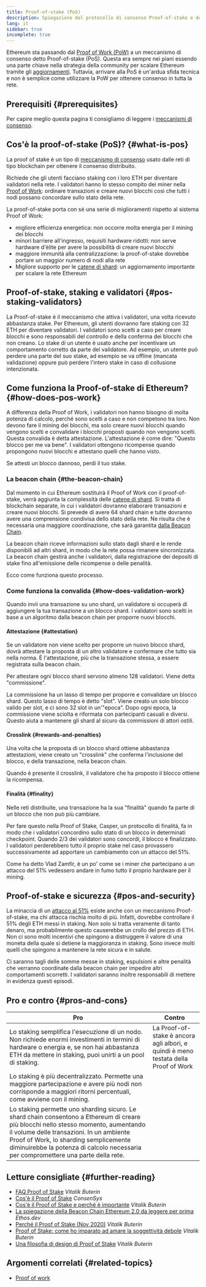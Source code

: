 ```yaml
---
title: Proof-of-stake (PoS)
description: Spiegazione del protocollo di consenso Proof-of-stake e del suo ruolo in Ethereum.
lang: it
sidebar: true
incomplete: true
---
```


Ethereum sta passando dal [Proof of Work (PoW)](/developers/docs/consensus-mechanisms/pow/) a un meccanismo di consenso detto Proof-of-stake (PoS). Questa era sempre nei piani essendo una parte chiave nella strategia della community per scalare Ethereum tramite gli [aggiornamenti](/upgrades/). Tuttavia, arrivare alla PoS è un'ardua sfida tecnica e non è semplice come utilizzare la PoW per ottenere consenso in tutta la rete.

## Prerequisiti {#prerequisites}

Per capire meglio questa pagina ti consigliamo di leggere i [meccanismi di consenso](/developers/docs/consensus-mechanisms/).

## Cos'è la proof-of-stake (PoS)? {#what-is-pos}

La proof of stake è un tipo di [meccanismo di consenso](/developers/docs/consensus-mechanisms/) usato dalle reti di tipo blockchain per ottenere il consenso distribuito.

Richiede che gli utenti facciano staking con i loro ETH per diventare validatori nella rete. I validatori hanno lo stesso compito dei miner nella [Proof of Work](/developers/docs/consensus-mechanisms/pow/): ordinare transazioni e creare nuovi blocchi così che tutti i nodi possano concordare sullo stato della rete.

La proof-of-stake porta con sé una serie di miglioramenti rispetto al sistema Proof of Work:

- migliore efficienza energetica: non occorre molta energia per il mining dei blocchi
- minori barriere all'ingresso, requisiti hardware ridotti: non serve hardware d'èlite per avere la possibilità di creare nuovi blocchi
- maggiore immunità alla centralizzazione: la proof-of-stake dovrebbe portare un maggior numero di nodi alla rete
- Migliore supporto per le [catene di shard](/upgrades/shard-chains/): un aggiornamento importante per scalare la rete Ethereum

## Proof-of-stake, staking e validatori {#pos-staking-validators}

La Proof-of-stake è il meccanismo che attiva i validatori, una volta ricevuto abbastanza stake. Per Ethereum, gli utenti dovranno fare staking con 32 ETH per diventare validatori. I validatori sono scelti a caso per creare blocchi e sono responsabili del controllo e della conferma dei blocchi che non creano. Lo stake di un utente è usato anche per incentivare un comportamento corretto da parte del validatore. Ad esempio, un utente può perdere una parte del suo stake, ad esempio se va offline (mancata validazione) oppure può perdere l'intero stake in caso di collusione intenzionata.

## Come funziona la Proof-of-stake di Ethereum? {#how-does-pos-work}

A differenza della Proof of Work, i validatori non hanno bisogno di molta potenza di calcolo, perché sono scelti a caso e non competono tra loro. Non devono fare il mining dei blocchi, ma solo creare nuovi blocchi quando vengono scelti e convalidare i blocchi proposti quando non vengono scelti. Questa convalida è detta attestazione. L'attestazione è come dire: "Questo blocco per me va bene". I validatori ottengono ricompense quando propongono nuovi blocchi e attestano quelli che hanno visto.

Se attesti un blocco dannoso, perdi il tuo stake.

### La beacon chain {#the-beacon-chain}

Dal momento in cui Ethereum sostituirà il Proof of Work con il proof-of-stake, verrà aggiunta la complessità delle [catene di shard](/upgrades/shard-chains/). Si tratta di blockchain separate, in cui i validatori dovranno elaborare transazioni e creare nuovi blocchi. Si prevede di avere 64 shard chain e tutte dovranno avere una comprensione condivisa dello stato della rete. Ne risulta che è necessaria una maggiore coordinazione, che sarà garantita [dalla Beacon Chain](/upgrades/beacon-chain/).

La beacon chain riceve informazioni sullo stato dagli shard e le rende disponibili ad altri shard, in modo che la rete possa rimanere sincronizzata. La beacon chain gestirà anche i validatori, dalla registrazione dei depositi di stake fino all'emissione delle ricompense o delle penalità.

Ecco come funziona questo processo.

### Come funziona la convalida {#how-does-validation-work}

Quando invii una transazione su uno shard, un validatore si occuperà di aggiungere la tua transazione a un blocco shard. I validatori sono scelti in base a un algoritmo dalla beacon chain per proporre nuovi blocchi.

#### Attestazione {#attestation}

Se un validatore non viene scelto per proporre un nuovo blocco shard, dovrà attestare la proposta di un altro validatore e confermare che tutto sia nella norma. È l'attestazione, più che la transazione stessa, a essere registrata sulla beacon chain.

Per attestare ogni blocco shard servono almeno 128 validatori. Viene detta "commissione".

La commissione ha un lasso di tempo per proporre e convalidare un blocco shard. Questo lasso di tempo è detto "slot". Viene creato un solo blocco valido per slot, e ci sono 32 slot in un'"epoca". Dopo ogni epoca, la commissione viene sciolta e riformata con partecipanti casuali e diversi. Questo aiuta a mantenere gli shard al sicuro da commissioni di attori ostili.

#### Crosslink {#rewards-and-penalties}

Una volta che la proposta di un blocco shard ottiene abbastanza attestazioni, viene creato un "crosslink" che conferma l'inclusione del blocco, e della transazione, nella beacon chain.

Quando è presente il crosslink, il validatore che ha proposto il blocco ottiene la ricompensa.

#### Finalità {#finality}

Nelle reti distribuite, una transazione ha la sua "finalità" quando fa parte di un blocco che non può più cambiare.

Per fare questo nella Proof of Stake, Casper, un protocollo di finalità, fa in modo che i validatori concordino sullo stato di un blocco in determinati checkpoint. Quando 2/3 dei validatori sono concordi, il blocco è finalizzato. I validatori perderebbero tutto il proprio stake nel caso provassero successivamente ad apportare un cambiamento con un attacco del 51%.

Come ha detto Vlad Zamfir, è un po' come se i miner che partecipano a un attacco del 51% vedessero andare in fumo tutto il proprio hardware per il mining.

## Proof-of-stake e sicurezza {#pos-and-security}

La minaccia di un [attacco al 51%](https://www.investopedia.com/terms/1/51-attack.asp) esiste anche con un meccanismo Proof-of-stake, ma chi attacca rischia molto di più. Infatti, dovrebbe controllare il 51% degli ETH messi in staking. Non solo si tratta veramente di tanto denaro, ma probabilmente questo causerebbe un crollo del prezzo di ETH. Non ci sono molti incentivi che spingono a distruggere il valore di una moneta della quale si detiene la maggioranza in staking. Sono invece molti quelli che spingono a mantenere la rete sicura e in salute.

Ci saranno tagli delle somme messe in staking, espulsioni e altre penalità che verranno coordinate dalla beacon chain per impedire altri comportamenti scorretti. I validatori saranno inoltre responsabili di mettere in evidenza questi episodi.

## Pro e contro {#pros-and-cons}

| Pro                                                                                                                                                                                                                                                                                                             | Contro                                                                              |
| --------------------------------------------------------------------------------------------------------------------------------------------------------------------------------------------------------------------------------------------------------------------------------------------------------------- | ----------------------------------------------------------------------------------- |
| Lo staking semplifica l'esecuzione di un nodo. Non richiede enormi investimenti in termini di hardware o energia e, se non hai abbastanza ETH da mettere in staking, puoi unirti a un pool di staking.                                                                                                          | La Proof-of-stake è ancora agli albori, e quindi è meno testata della Proof of Work |
| Lo staking è più decentralizzato. Permette una maggiore partecipazione e avere più nodi non corrisponde a maggiori ritorni percentuali, come avviene con il mining.                                                                                                                                             |                                                                                     |
| Lo staking permette uno sharding sicuro. Le shard chain consentono a Ethereum di creare più blocchi nello stesso momento, aumentando il volume delle transazioni. In un ambiente Proof of Work, lo sharding semplicemente diminuirebbe la potenza di calcolo necessaria per compromettere una parte della rete. |                                                                                     |

## Letture consigliate {#further-reading}

- [FAQ Proof of Stake](https://vitalik.ca/general/2017/12/31/pos_faq.html) _Vitalik Buterin_
- [Cos'è il Proof of Stake](https://consensys.net/blog/blockchain-explained/what-is-proof-of-stake/) _ConsenSys_
- [Cos'è il Proof of Stake e perché è importante](https://bitcoinmagazine.com/culture/what-proof-of-stake-is-and-why-it-matters-1377531463) _Vitalik Buterin_
- [La spiegazione della Beacon Chain Ethereum 2.0 da leggere per prima](https://ethos.dev/beacon-chain/) _Ethos.dev_
- [Perché il Proof of Stake (Nov 2020)](https://vitalik.ca/general/2020/11/06/pos2020.html) _Vitalik Buterin_
- [Proof of Stake: come ho imparato ad amare la soggettività debole](https://blog.ethereum.org/2014/11/25/proof-stake-learned-love-weak-subjectivity/) _Vitalik Buterin_
- [Una filosofia di design di Proof of Stake](https://medium.com/@VitalikButerin/a-proof-of-stake-design-philosophy-506585978d51) _Vitalik Buterin_

## Argomenti correlati {#related-topics}

- [Proof of work](/developers/docs/consensus-mechanisms/pow/)
